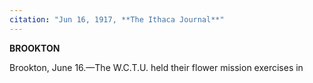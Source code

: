 ```yaml
---
citation: "Jun 16, 1917, **The Ithaca Journal**"
---
```

**BROOKTON**

Brookton, June 16.—The W.C.T.U. held their flower mission exercises in 